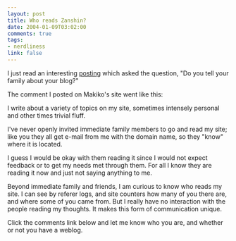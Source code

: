 ```yaml
--- 
layout: post
title: Who reads Zanshin?
date: 2004-01-09T03:02:00
comments: true
tags:
- nerdliness
link: false
---
```

I just read an interesting <a href="http://www.makikoitoh.com/archives/2004/01/09/do_you_tell_your_family.php" title="makiko itoh">posting</a> which asked the question, "Do you tell your family about your blog?"

The comment I posted on Makiko's site went like this:
<p class="quote"> I write about a variety of topics on my site, sometimes intensely personal and other times trivial fluff.</p>
I've never openly invited immediate family members to go and read my site; like you they all get e-mail from me with the domain name, so they "know" where it is located.

I guess I would be okay with them reading it since I would not expect feedback or to get my needs met through them. For all I know they are reading it now and just not saying anything to me.

Beyond immediate family and friends, I am curious to know who reads my site. I can see by referer logs, and site counters how many of you there are, and where some of you came from. But I really have no interaction with the people reading my thoughts. It makes this form of communication unique.

Click the comments link below and let me know who you are, and whether or not you have a weblog.
